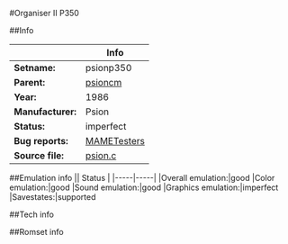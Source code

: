 #Organiser II P350

##Info

||Info|
|-----|-----|
|**Setname:**|psionp350
|**Parent:**|[psioncm](psioncm.md)
|**Year:**|1986
|**Manufacturer:**|Psion
|**Status:**|imperfect
|**Bug reports:**|[MAMETesters](http://mametesters.org/view_all_set.php?type=1&temporary=y&search=psion.c)
|**Source file:**|[psion.c](https://github.com/mamedev/mame/blob/master/src/mess/drivers/psion.c)

##Emulation info
|| Status |
|-----|-----|
|Overall emulation:|good
|Color emulation:|good
|Sound emulation:|good
|Graphics emulation:|imperfect
|Savestates:|supported

##Tech info

##Romset info

<!--- START OF EDITED COMMENT DO NOT TOUCH TEXT ABOVE-->
